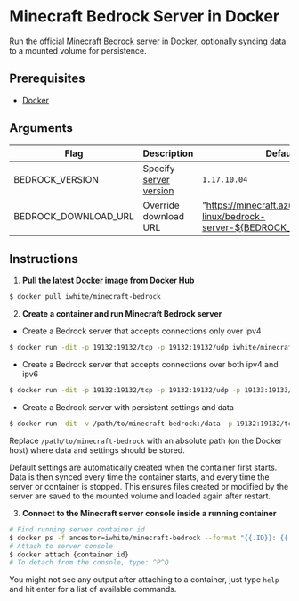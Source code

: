 # Minecraft Bedrock Server in Docker

Run the official [Minecraft Bedrock server](https://www.minecraft.net/en-us/download/server/bedrock/) in Docker, optionally syncing data to a mounted volume for persistence.


## Prerequisites

- [Docker](https://www.docker.com/get-started)


## Arguments

| Flag | Description | Default |
| ---- | ----------- | ------- |
| BEDROCK_VERSION | Specify [server version](https://minecraft.gamepedia.com/Bedrock_Dedicated_Server#History) | `1.17.10.04` |
| BEDROCK_DOWNLOAD_URL | Override download URL | "https://minecraft.azureedge.net/bin-linux/bedrock-server-${BEDROCK_VERSION}.zip" |


## Instructions

1. **Pull the latest Docker image from [Docker Hub](https://hub.docker.com/r/iwhite/minecraft-bedrock)**

```bash
$ docker pull iwhite/minecraft-bedrock
```


2. **Create a container and run Minecraft Bedrock server**

* Create a Bedrock server that accepts connections only over ipv4

```bash
$ docker run -dit -p 19132:19132/tcp -p 19132:19132/udp iwhite/minecraft-bedrock
```

* Create a Bedrock server that accepts connections over both ipv4 and ipv6

```bash
$ docker run -dit -p 19132:19132/tcp -p 19132:19132/udp -p 19133:19133/tcp -p 19133:19133/udp iwhite/minecraft-bedrock
```

* Create a Bedrock server with persistent settings and data

```bash
$ docker run -dit -v /path/to/minecraft-bedrock:/data -p 19132:19132/tcp -p 19132:19132/udp iwhite/minecraft-bedrock
```

Replace `/path/to/minecraft-bedrock` with an absolute path (on the Docker host) where data and settings should be stored.

Default settings are automatically created when the container first starts.
Data is then synced every time the container starts, and every time the server or container is stopped.
This ensures files created or modified by the server are saved to the mounted volume and loaded again after restart.


3. **Connect to the Minecraft server console inside a running container**

```bash
# Find running server container id
$ docker ps -f ancestor=iwhite/minecraft-bedrock --format "{{.ID}}: {{.Image}} {{.Status}}"
# Attach to server console
$ docker attach {container id}
# To detach from the console, type: ^P^Q
```

You might not see any output after attaching to a container, just type `help` and hit enter for a list of available commands.
